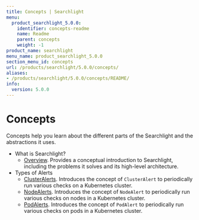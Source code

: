 ```yaml
---
title: Concepts | Searchlight
menu:
  product_searchlight_5.0.0:
    identifier: concepts-readme
    name: Readme
    parent: concepts
    weight: -1
product_name: searchlight
menu_name: product_searchlight_5.0.0
section_menu_id: concepts
url: /products/searchlight/5.0.0/concepts/
aliases:
- /products/searchlight/5.0.0/concepts/README/
info:
  version: 5.0.0
---
```


# Concepts

Concepts help you learn about the different parts of the Searchlight and the abstractions it uses.

- What is Searchlight?
  - [Overview](/products/searchlight/5.0.0/concepts/what-is-searhclight/overview). Provides a conceptual introduction to Searchlight, including the problems it solves and its high-level architecture.
- Types of Alerts
  - [ClusterAlerts](/products/searchlight/5.0.0/concepts/alert-types/cluster-alert). Introduces the concept of `ClusterAlert` to periodically run various checks on a Kubernetes cluster.
  - [NodeAlerts](/products/searchlight/5.0.0/concepts/alert-types/node-alert). Introduces the concept of `NodeAlert` to periodically run various checks on nodes in a Kubernetes cluster.
  - [PodAlerts](/products/searchlight/5.0.0/concepts/alert-types/pod-alert). Introduces the concept of `PodAlert` to periodically run various checks on pods in a Kubernetes cluster.
